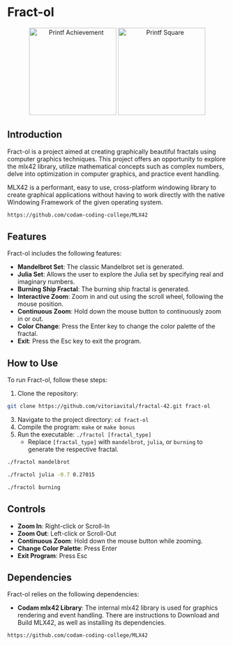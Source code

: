 # Fract-ol

<p align="center">
  <img src="https://game.42sp.org.br/static/assets/achievements/fract-olm.png" alt="Printf Achievement" width="200" height="200">
  <img src="https://game.42sp.org.br/static/assets/achievements/fract-olm.png" alt="Printf Square" width="200" height="200">
</p>

## Introduction
Fract-ol is a project aimed at creating graphically beautiful fractals using computer graphics techniques. This project offers an opportunity to explore the mlx42 library, utilize mathematical concepts such as complex numbers, delve into optimization in computer graphics, and practice event handling. 

MLX42 is a performant, easy to use, cross-platform windowing library to create graphical applications without having to work directly with the native Windowing Framework of the given operating system.
```bash
https://github.com/codam-coding-college/MLX42
```

## Features

Fract-ol includes the following features:

- **Mandelbrot Set**: The classic Mandelbrot set is generated.
- **Julia Set**: Allows the user to explore the Julia set by specifying real and imaginary numbers.
- **Burning Ship Fractal**: The burning ship fractal is generated.
- **Interactive Zoom**: Zoom in and out using the scroll wheel, following the mouse position.
- **Continuous Zoom**: Hold down the mouse button to continuously zoom in or out.
- **Color Change**: Press the Enter key to change the color palette of the fractal.
- **Exit**: Press the Esc key to exit the program.

## How to Use

To run Fract-ol, follow these steps:

1. Clone the repository:
```bash
git clone https://github.com/vitoriavital/fractal-42.git fract-ol
```
3. Navigate to the project directory: `cd fract-ol`
4. Compile the program: `make` or `make bonus`
5. Run the executable: `./fractol [fractal_type]`
   - Replace `[fractal_type]` with `mandelbrot`, `julia`, or `burning` to generate the respective fractal.
```bash
./fractol mandelbrot
```
```bash
./fractol julia -0.7 0.27015 
```
```bash
./fractol burning
```

## Controls

- **Zoom In**: Right-click or Scroll-In
- **Zoom Out**: Left-click or Scroll-Out
- **Continuous Zoom**: Hold down the mouse button while zooming.
- **Change Color Palette**: Press Enter
- **Exit Program**: Press Esc

## Dependencies

Fract-ol relies on the following dependencies:

- **Codam mlx42 Library**: The internal mlx42 library is used for graphics rendering and event handling. There are instructions to Download and Build MLX42, as well as installing its dependencies.
```bash
https://github.com/codam-coding-college/MLX42
```
